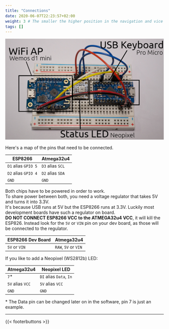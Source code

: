 ```yaml
---
title: "Connections"
date: 2020-06-07T22:23:57+02:00
weight: 3 # The smaller the higher position in the navigation and vice versa
tags: []
---
```


![Example of a DIY build using a Wemos d1 mini, a Pro Micro and a Neopixel LED](/media/wifi_duck/diy_example.jpg?height=400px)

Here's a map of the pins that need to be connected.  

| ESP8266 | Atmega32u4 |
| ------- | ---------- |
| `D1` alias `GPIO 5` | `D3` alias `SCL` |
| `D2` alias `GPIO 4` | `D2` alias `SDA` |
| `GND` | `GND` |

Both chips have to be powered in order to work.  
To share power between both, you need a voltage regulator that takes 5V and turns it into 3.3V.  
It's because USB runs at 5V but the ESP8266 runs at 3.3V. Luckily most development boards have such a regulator on board.  
**DO NOT CONNECT ESP8266 VCC to the ATMEGA32u4 VCC**, it will kill the ESP826. Instead look for the `5V` or `VIN` pin on your dev board, as those will be connected to the regulator.  

| ESP8266 Dev Board |      Atmega32u4      |
| ----------------- | -------------------- |
| `5V` or `VIN`     | `RAW`, `5V` or `VIN` |

If you like to add a Neopixel (WS2812b) LED:  

| Atmega32u4 | Neopixel LED |
| ---------- | ------------ |
| `7`* | `DI` alias `Data`, `In` |
| `5V` alias `VCC` | `5V` alias `VCC` |
| `GND` | `GND` |

\* The Data pin can be changed later on in the software, pin 7 is just an example.  

---

{{< footerbuttons >}}